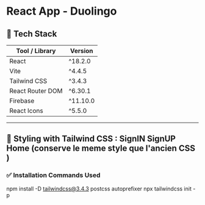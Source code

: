 #  React App - Duolingo 

## 🧰 Tech Stack

| Tool / Library       | Version     |
|----------------------|-------------|
| React                | ^18.2.0     |
| Vite                 | ^4.4.5      |
| Tailwind CSS         | ^3.4.3      |
| React Router DOM     | ^6.30.1     |
| Firebase             | ^11.10.0    |
| React Icons          | ^5.5.0      |

---

## 🎨 Styling with Tailwind CSS : SignIN SignUP Home (conserve le meme style que l'ancien CSS )

### ✅ Installation Commands Used

npm install -D tailwindcss@3.4.3 postcss autoprefixer
npx tailwindcss init -p